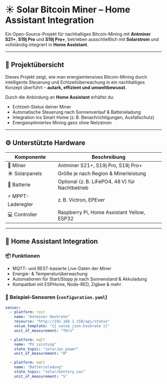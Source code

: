 # ☀️ Solar Bitcoin Miner – Home Assistant Integration

Ein Open-Source-Projekt für nachhaltiges Bitcoin-Mining mit **Antminer S21+**, **S19j Pro** und **S19j Pro+**, betrieben ausschließlich mit **Solarstrom** und vollständig integriert in **Home Assistant**.

---

## 🌱 Projektübersicht

Dieses Projekt zeigt, wie man energieintensives Bitcoin-Mining durch intelligente Steuerung und Echtzeitüberwachung in ein nachhaltiges Konzept überführt – **autark, effizient und umweltbewusst**.

Durch die Anbindung an **Home Assistant** erhältst du:
- Echtzeit-Status deiner Miner
- Automatische Steuerung nach Sonnenverlauf & Batterieladung
- Integration ins Smart Home (z. B. Benachrichtigungen, Ausfallschutz)
- Energieoptimiertes Mining ganz ohne Netzstrom

---

## ⚙️ Unterstützte Hardware

| Komponente         | Beschreibung                                  |
|--------------------|-----------------------------------------------|
| 🧠 Miner           | Antminer S21+, S19j Pro, S19j Pro+             |
| ☀️ Solarpanels     | Größe je nach Region & Minerleistung          |
| 🔋 Batterie        | Optional (z. B. LiFePO4, 48 V) für Nachtbetrieb |
| ⚡ MPPT-Laderegler | z. B. Victron, EPEver                         |
| 💻 Controller      | Raspberry Pi, Home Assistant Yellow, ESP32     |

---

## 🏡 Home Assistant Integration

### 📦 Funktionen

- MQTT- und REST-basierte Live-Daten der Miner
- Energie- & Temperaturüberwachung
- Automationen für Start/Stopp je nach Sonnenstand & Akkuladung
- Kompatibel mit ESPHome, Node-RED, Zigbee & mehr

### 🔧 Beispiel-Sensoren (`configuration.yaml`)

```yaml
sensor:
  - platform: rest
    name: "Antminer Hashrate"
    resource: "http://192.168.1.150/api/status"
    value_template: "{{ value_json.hashrate }}"
    unit_of_measurement: "TH/s"

  - platform: mqtt
    name: "PV Leistung"
    state_topic: "solar/pv_power"
    unit_of_measurement: "W"

  - platform: mqtt
    name: "Batterieladung"
    state_topic: "solar/battery_soc"
    unit_of_measurement: "%"
